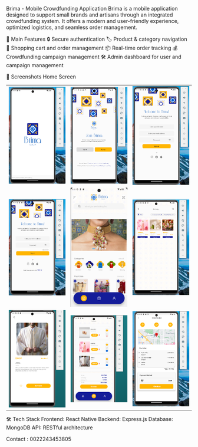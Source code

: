 Brima - Mobile Crowdfunding Application
Brima is a mobile application designed to support small brands and artisans through an integrated crowdfunding system. 
It offers a modern and user-friendly experience, optimized logistics, and seamless order management.

🚀 Main Features
🔒 Secure authentication
🏷️ Product & category navigation
🛒 Shopping cart and order management
📦 Real-time order tracking
💰 Crowdfunding campaign management
🛠️ Admin dashboard for user and campaign management

📸 Screenshots
Home Screen
<div align="center"> <table> <tr> <td><img width="200" src="https://raw.githubusercontent.com/ahmedouvadel/Brima-app-back/main/screenshots/01.png"></td> <td><img width="200" src="https://raw.githubusercontent.com/ahmedouvadel/Brima-app-back/main/screenshots/02.png"></td> <td><img width="200" src="https://raw.githubusercontent.com/ahmedouvadel/Brima-app-back/main/screenshots/03.png"></td> </tr> <tr> <td><img width="200" src="https://raw.githubusercontent.com/ahmedouvadel/Brima-app-back/main/screenshots/04.png"></td> <td><img width="200" src="https://raw.githubusercontent.com/ahmedouvadel/Brima-app-back/main/screenshots/07.png"></td> <td><img width="200" src="https://raw.githubusercontent.com/ahmedouvadel/Brima-app-back/main/screenshots/06.png"></td> </tr> <tr> <td><img width="200" src="https://raw.githubusercontent.com/ahmedouvadel/Brima-app-back/main/screenshots/detail.png"></td> <td><img width="200" src="https://raw.githubusercontent.com/ahmedouvadel/Brima-app-back/main/screenshots/05.png"></td> <td><img width="200" src="https://raw.githubusercontent.com/ahmedouvadel/Brima-app-back/main/screenshots/08.png"></td> </tr> </table> </div>

🛠️ Tech Stack
Frontend: React Native
Backend: Express.js
Database: MongoDB
API: RESTful architecture

Contact : 0022243453805
